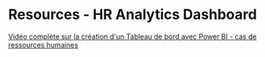 # Resources - HR Analytics Dashboard

[Vidéo complète sur la création d'un Tableau de bord avec Power BI - cas de ressources humaines](https://www.youtube.com/watch?v=0R2mGMQUMUA)
